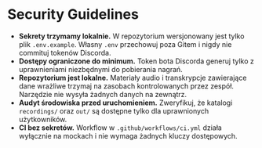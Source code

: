 # Security Guidelines

- **Sekrety trzymamy lokalnie.** W repozytorium wersjonowany jest tylko plik
  `.env.example`. Własny `.env` przechowuj poza Gitem i nigdy nie commituj
  tokenów Discorda.
- **Dostępy ograniczone do minimum.** Token bota Discorda generuj tylko z
  uprawnieniami niezbędnymi do pobierania nagrań.
- **Repozytorium jest lokalne.** Materiały audio i transkrypcje zawierające dane
  wrażliwe trzymaj na zasobach kontrolowanych przez zespół. Narzędzie nie wysyła
  żadnych danych na zewnątrz.
- **Audyt środowiska przed uruchomieniem.** Zweryfikuj, że katalogi
  `recordings/` oraz `out/` są dostępne tylko dla uprawnionych użytkowników.
- **CI bez sekretów.** Workflow w `.github/workflows/ci.yml` działa wyłącznie na
  mockach i nie wymaga żadnych kluczy dostępowych.
